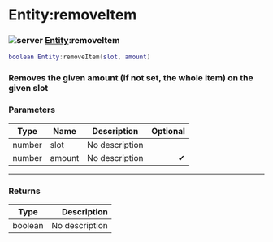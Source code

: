 # Entity:removeItem

### ![server](../../home/entity/.gitbook/assets/server.png) [Entity](../../home/entity/home/Entity/):removeItem

```lua
boolean Entity:removeItem(slot, amount)
```

### Removes the given amount (if not set, the whole item) on the given slot

### Parameters

| Type   | Name   | Description    | Optional |
| ------ | ------ | -------------- | -------: |
| number | slot   | No description |          |
| number | amount | No description |        ✔ |

***

### Returns

| Type    |    Description |
| ------- | -------------: |
| boolean | No description |
